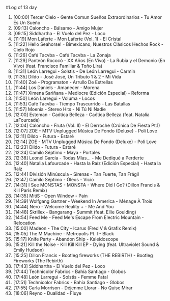 #Log of 13 day

1. [00:00] Tercer Cielo - Gente Comun Sueños Extraordinarios - Tu Amor Es Un Sueño
1. [09:13] Caloncho - Bálsamo - Amigo Mujer
1. [09:15] Siddhartha - El Vuelo del Pez - Loco
1. [11:19] Mon Laferte - Mon Laferte (Vol. 1) - El Cristal
1. [11:22] Hello Seahorse! - Bimexicano, Nuestros Clásicos Hechos Rock - Cielo Rojo
1. [11:26] Café Tacvba - Café Tacvba - La Zonaja
1. [11:29] Panteón Rococó - XX Años (En Vivo) - La Rubia y el Demonio (En Vivo) (feat. Francisco Familiar & Toño Lira)
1. [11:31] León Larregui - Solstis - De León Larregui - Carmin
1. [11:35] Dildo - José José, Un Tributo 1 & 2 - Mi Vida
1. [11:40] Zoé - Programaton - Arrullo De Estrellas
1. [11:44] Los Daniels - Amanecer - Morena
1. [11:47] Ximena Sariñana - Mediocre (Edición Especial) - Reforma
1. [11:50] León Larregui - Voluma - Locos
1. [11:53] Café Tacvba - Tiempo Trascurrido - Las Batallas
1. [11:57] Moenia - Stereo Hits - Ni Tú Ni Nadie
1. [12:00] Esteman - Caótica Belleza - Caótica Belleza (feat. Natalia LaFourcade)
1. [12:04] Caloncho - Fruta (Vol. II) - El Derroche (Crónica De Fiesta Pt.1)
1. [12:07] ZOE - MTV Unplugged Música De Fondo (Deluxe) - Poli Love
1. [12:11] Dildo - Futura - Estaré
1. [12:14] ZOE - MTV Unplugged Música De Fondo (Deluxe) - Poli Love
1. [12:23] Dildo - Futura - Estaré
1. [12:24] Camilo Séptimo - Maya - Portales
1. [12:38] Leonel García - Todas Mías... - Me Dediqué a Perderte
1. [12:40] Natalia Lafourcade - Hasta la Raíz (Edición Especial) - Hasta la Raíz
1. [12:44] División Minúscula - Sirenas - Tan Fuerte, Tan Frágil
1. [12:47] Camilo Séptimo - Óleos - Vicio
1. [14:31] I See MONSTAS - MONSTA - Where Did I Go? (Dillon Francis & Kill Paris Remix)
1. [14:35] MitiS - Open Window - Pain
1. [14:39] Wolfgang Gartner - Weekend In America - Ménage À Trois
1. [14:44] Nero - Welcome Reality + - Me And You
1. [14:48] Skrillex - Bangarang - Summit (feat. Ellie Goulding)
1. [14:54] Feed Me - Feed Me's Escape From Electric Mountain - Relocation
1. [15:00] Madeon - The City - Icarus (Fred V & Grafix Remix)
1. [15:05] The M Machine - Metropolis Pt. I - Black
1. [15:17] Knife Party - Abandon Ship - Kaleidoscope
1. [15:21] Kill the Noise - Kill Kill Kill EP - Dying (feat. Ultraviolet Sound & Emily Hudson)
1. [15:25] Dillon Francis - Bootleg fireworks (THE REBIRTH) - Bootleg Fireworks (The Rebirth)
1. [17:43] Siddhartha - El Vuelo del Pez - Loco
1. [17:44] Technicolor Fabrics - Bahía Santiago - Globos
1. [17:48] León Larregui - Solstis - Femme Fatal
1. [17:51] Technicolor Fabrics - Bahía Santiago - Globos
1. [17:55] Carla Morrison - Déjenme Llorar - No Quise Mirar
1. [18:06] Reyno - Dualidad - Fluye
